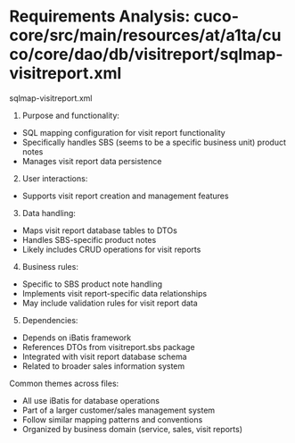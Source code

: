 # Requirements Analysis: cuco-core/src/main/resources/at/a1ta/cuco/core/dao/db/visitreport/sqlmap-visitreport.xml

sqlmap-visitreport.xml
1. Purpose and functionality:
- SQL mapping configuration for visit report functionality
- Specifically handles SBS (seems to be a specific business unit) product notes
- Manages visit report data persistence

2. User interactions:
- Supports visit report creation and management features

3. Data handling:
- Maps visit report database tables to DTOs
- Handles SBS-specific product notes
- Likely includes CRUD operations for visit reports

4. Business rules:
- Specific to SBS product note handling
- Implements visit report-specific data relationships
- May include validation rules for visit report data

5. Dependencies:
- Depends on iBatis framework
- References DTOs from visitreport.sbs package
- Integrated with visit report database schema
- Related to broader sales information system

Common themes across files:
- All use iBatis for database operations
- Part of a larger customer/sales management system
- Follow similar mapping patterns and conventions
- Organized by business domain (service, sales, visit reports)
